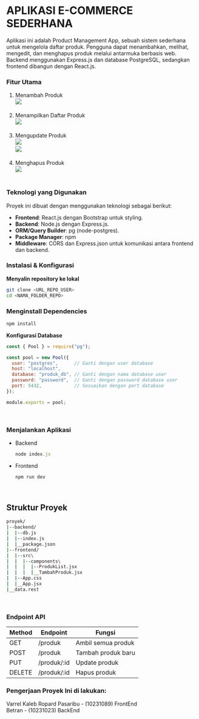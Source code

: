 # APLIKASI E-COMMERCE SEDERHANA
Aplikasi ini adalah Product Management App, sebuah sistem sederhana untuk mengelola daftar produk. Pengguna dapat menambahkan, melihat, mengedit, dan menghapus produk melalui antarmuka berbasis web. Backend menggunakan Express.js dan database PostgreSQL, sedangkan frontend dibangun dengan React.js.
### Fitur Utama ###
1. Menambah Produk<br>
![](1.jpg)<br><br>
2. Menampilkan Daftar Produk<br>
![](2.jpg)<br><br>
3. Mengupdate Produk<br>
![](3.jpg)<br>
![](4.jpg)<br><br>
4. Menghapus Produk<br>
![](5.jpg)<br><br>
### Teknologi yang Digunakan ###
Proyek ini dibuat dengan  menggunakan teknologi sebagai berikut:
- **Frontend**: React.js dengan Bootstrap untuk styling.
- **Backend**: Node.js dengan Express.js.
- **ORM/Query Builder**: pg (node-postgres).
- **Package Manager**: npm
- **Middleware**: CORS dan Express.json untuk komunikasi antara frontend dan backend.
### Instalasi & Konfigurasi ###
**Menyalin repository ke lokal**
```bash
git clone <URL_REPO_USER>
cd <NAMA_FOLDER_REPO>
```

### Menginstall Dependencies ###
```js
npm install
```
**Konfigurasi Database**
```js
const { Pool } = require("pg");

const pool = new Pool({
  user: "postgres",      // Ganti dengan user database
  host: "localhost",     
  database: "produk_db", // Ganti dengan nama database user
  password: "password",  // Ganti dengan password database user
  port: 5432,            // Sesuaikan dengan port database
});

module.exports = pool;
```
<br>

### Menjalankan Aplikasi ### 
- Backend
  ```js
  node index.js
  ```
- Frontend
  ```js
  npm run dev
  ```
  <br>
## Struktur Proyek
```bash
proyek/
|--backend/
|  |--db.js
|  |--index.js
|  |__package.json
|--frontend/
|  |--src\
|  |  |--components\
|  |  |  |--ProdukList.jsx
|  |  |  |__TambahProduk.jsx
|  |--App.css
|  |__App.jsx
|__data.rest
```
<br>

### Endpoint API ###
| Method | Endpoint          | Fungsi                  |
|--------|-------------------|-------------------------|
| GET    | /produk           | Ambil semua produk      |
| POST   | /produk           | Tambah produk baru      |
| PUT    | /produk/:id       | Update produk           |
| DELETE | /produk/:id       | Hapus produk            |

### Pengerjaan Proyek Ini di lakukan:
Varrel Kaleb Ropard Pasaribu - (10231089) FrontEnd <br>
Betran - (10231023) BackEnd
